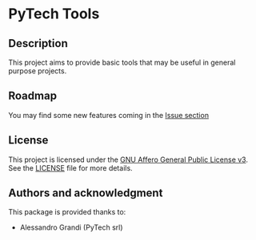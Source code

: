 # PyTech Tools

## Description
This project aims to provide basic tools that may be useful in general purpose projects.

## Roadmap
You may find some new features coming in the [Issue section](https://gitlab.com/pytech-srl/resources/pytech-tools/-/issues)

## License

This project is licensed under the [GNU Affero General Public License v3](https://www.gnu.org/licenses/agpl-3.0.html).
See the [LICENSE](./LICENSE) file for more details.

## Authors and acknowledgment
This package is provided thanks to:

- Alessandro Grandi (PyTech srl)
